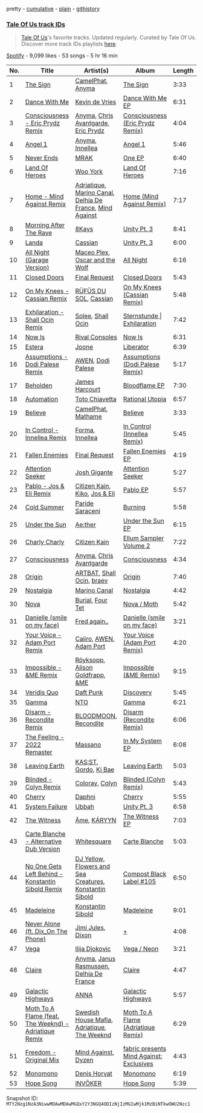 pretty - [cumulative](/playlists/cumulative/37i9dQZF1DWYSp7hjZhav2.md) - [plain](/playlists/plain/37i9dQZF1DWYSp7hjZhav2) - [githistory](https://github.githistory.xyz/mackorone/spotify-playlist-archive/blob/main/playlists/plain/37i9dQZF1DWYSp7hjZhav2)

### [Tale Of Us track IDs](https://open.spotify.com/playlist/37i9dQZF1DWYSp7hjZhav2)

> <a href="spotify:artist:1UL813H5aj3e8ekE5RqWqc">Tale Of Us</a>'s favorite tracks\. Updated regularly\. Curated by Tale Of Us\. Discover more track IDs playlists <a href="spotify:genre:track\_id">here</a>.

[Spotify](https://open.spotify.com/user/spotify) - 9,099 likes - 53 songs - 5 hr 16 min

| No. | Title | Artist(s) | Album | Length |
|---|---|---|---|---|
| 1 | [The Sign](https://open.spotify.com/track/0hjRzBuGh9qGGzcbW7xK12) | [CamelPhat](https://open.spotify.com/artist/240wlM8vDrf6S4zCyzGj2W), [Anyma](https://open.spotify.com/artist/4iBwchw0U0GZv5RfVYSMxN) | [The Sign](https://open.spotify.com/album/1ayB1Y1h0ZNW9MECEA7QSb) | 3:33 |
| 2 | [Dance With Me](https://open.spotify.com/track/7i08AhQcrdD4GLlr2Pmamg) | [Kevin de Vries](https://open.spotify.com/artist/11aPF3sc8lDWNqPVInm4Zx) | [Dance With Me EP](https://open.spotify.com/album/4s6yX6gWHCSuI9M67i3qUC) | 6:31 |
| 3 | [Consciousness \- Eric Prydz Remix](https://open.spotify.com/track/1i5XRu1L0x7gIg9UGKqizL) | [Anyma](https://open.spotify.com/artist/4iBwchw0U0GZv5RfVYSMxN), [Chris Avantgarde](https://open.spotify.com/artist/715OI7hiv58daVlEDXM47U), [Eric Prydz](https://open.spotify.com/artist/5sm0jQ1mq0dusiLtDJ2b4R) | [Consciousness \(Eric Prydz Remix\)](https://open.spotify.com/album/6U3SBZ80drKvioMtkwEaiu) | 4:04 |
| 4 | [Angel 1](https://open.spotify.com/track/32uzMvtg0JKDKZzg6KhHoZ) | [Anyma](https://open.spotify.com/artist/4iBwchw0U0GZv5RfVYSMxN), [Innellea](https://open.spotify.com/artist/71rqI5HtraA3qXBwatyG6e) | [Angel 1](https://open.spotify.com/album/0omfFup8BUBLpflIPlo4gz) | 5:46 |
| 5 | [Never Ends](https://open.spotify.com/track/7EBx3o9ENjW5ZcjuoLlXRY) | [MRAK](https://open.spotify.com/artist/4JLXtk9bdFy9xkslFY91dY) | [One EP](https://open.spotify.com/album/0MCd3eOJFu5zuaeLbEU043) | 6:40 |
| 6 | [Land Of Heroes](https://open.spotify.com/track/73ovQdEf0BZnzAzsYCSo02) | [Woo York](https://open.spotify.com/artist/3F4cmqlG4wCV3aEZlHHO8p) | [Land Of Heroes](https://open.spotify.com/album/4PEEAEwfRHYm6G623lwyhC) | 7:16 |
| 7 | [Home \- Mind Against Remix](https://open.spotify.com/track/0pyjqTGLsrg1r6m5YR4tuq) | [Adriatique](https://open.spotify.com/artist/02DWGcShQivFepRvGJ7xhB), [Marino Canal](https://open.spotify.com/artist/6qdVbTc8Uvy0VJyDZbYTd8), [Delhia De France](https://open.spotify.com/artist/7A4TdwdnxfR9auD1yAmpWD), [Mind Against](https://open.spotify.com/artist/48LWLoeY0dhwaiX1FRsn72) | [Home \(Mind Against Remix\)](https://open.spotify.com/album/0UTTvSP2puk1FP4NQzWKb3) | 7:17 |
| 8 | [Morning After The Rave](https://open.spotify.com/track/6Y2o38HZkEr1VPuMMZSziX) | [8Kays](https://open.spotify.com/artist/6VJ8RuUWKIgm5p5uEvZCfQ) | [Unity Pt\. 3](https://open.spotify.com/album/6oQPnEVls3b5rYADbS1TvE) | 8:41 |
| 9 | [Landa](https://open.spotify.com/track/4QKgq7twx3wHL3fS73WKHo) | [Cassian](https://open.spotify.com/artist/1ChtRJ3f4rbv4vtz87i6CD) | [Unity Pt\. 3](https://open.spotify.com/album/6oQPnEVls3b5rYADbS1TvE) | 6:00 |
| 10 | [All Night \(Garage Version\)](https://open.spotify.com/track/0pp5J5USoRAqy8gpkLQjPB) | [Maceo Plex](https://open.spotify.com/artist/3TXQ1ddouwQAI78hV4hXDj), [Oscar and the Wolf](https://open.spotify.com/artist/0dLWSYE7my9AbpQYNJ0ABV) | [All Night](https://open.spotify.com/album/3NxVZjPxy8UgDGC3DT541A) | 6:16 |
| 11 | [Closed Doors](https://open.spotify.com/track/0UNbGjrR3WQgekwcTagh44) | [Final Request](https://open.spotify.com/artist/3NVOeVf2oPolFbXeTjdb3x) | [Closed Doors](https://open.spotify.com/album/3pH6GlrVlPuxjs5Aulu93A) | 5:43 |
| 12 | [On My Knees \- Cassian Remix](https://open.spotify.com/track/1CSpqWhM6rbOvA268uT9jh) | [RÜFÜS DU SOL](https://open.spotify.com/artist/5Pb27ujIyYb33zBqVysBkj), [Cassian](https://open.spotify.com/artist/1ChtRJ3f4rbv4vtz87i6CD) | [On My Knees \(Cassian Remix\)](https://open.spotify.com/album/45YkAIprd06F6G1zKJiJ4B) | 5:48 |
| 13 | [Exhilaration \- Shall Ocin Remix](https://open.spotify.com/track/2Hslrcg7tm6YRP4f7ohSHG) | [Solee](https://open.spotify.com/artist/0r0m8up7CjS8TJodH2HX7C), [Shall Ocin](https://open.spotify.com/artist/6OP6u8D2Icl5qmrCbyTY7M) | [Sternstunde \| Exhilaration](https://open.spotify.com/album/0h4VYJsprkcQDvBp53bagl) | 7:42 |
| 14 | [Now Is](https://open.spotify.com/track/5sM3ZjYmxQ2haTliX3ry5M) | [Rival Consoles](https://open.spotify.com/artist/05lIUgmmsmTX2N9dCKc8rC) | [Now Is](https://open.spotify.com/album/5volqabPjMCyMnT1GZKYgz) | 6:31 |
| 15 | [Estera](https://open.spotify.com/track/0HhiJrRsrK1o11pZli16pH) | [Joone](https://open.spotify.com/artist/1cwiFXVpO0awE541K7EZEV) | [Liberator](https://open.spotify.com/album/63qZOHZGH28mY9HCYFYuks) | 6:39 |
| 16 | [Assumptions \- Dodi Palese Remix](https://open.spotify.com/track/1B6POEGfKJmLkk2IXxMzVu) | [AWEN](https://open.spotify.com/artist/5uOaNXrr4qGx9YXbo9HaUl), [Dodi Palese](https://open.spotify.com/artist/2JNZPGveOPu5gIw9o3V4pb) | [Assumptions \(Dodi Palese Remix\)](https://open.spotify.com/album/4rIc8exDsRYYdld4wfPGS2) | 5:17 |
| 17 | [Beholden](https://open.spotify.com/track/3HEDtJmlflJdMDUZx0LNtt) | [James Harcourt](https://open.spotify.com/artist/0vClj7nDFd3J6mRKNmdZ0O) | [Bloodflame EP](https://open.spotify.com/album/2sX5EyFBtC1m0t2aSQlVZQ) | 7:30 |
| 18 | [Automation](https://open.spotify.com/track/1dje8b1ADEueMZXgYKwJHn) | [Toto Chiavetta](https://open.spotify.com/artist/0DBwNrdGSluzJl24pHRiOk) | [Rational Utopia](https://open.spotify.com/album/0FFLuWqNeJc2HxROaNDH99) | 6:57 |
| 19 | [Believe](https://open.spotify.com/track/1Q67GzAimjd3OLMJJOTy9H) | [CamelPhat](https://open.spotify.com/artist/240wlM8vDrf6S4zCyzGj2W), [Mathame](https://open.spotify.com/artist/6QSwQEz8CDMg8Rqk8dEkxS) | [Believe](https://open.spotify.com/album/501szlgNOu6d1wltnKyHKw) | 3:33 |
| 20 | [In Control \- Innellea Remix](https://open.spotify.com/track/35fdRgZrz5ujDGBaqhoPE8) | [Forma](https://open.spotify.com/artist/1lmP325N7mFdhDOl7tMfpL), [Innellea](https://open.spotify.com/artist/71rqI5HtraA3qXBwatyG6e) | [In Control \(Innellea Remix\)](https://open.spotify.com/album/2ldvU2vukDp8TyH9qDie2G) | 5:45 |
| 21 | [Fallen Enemies](https://open.spotify.com/track/4ieme0tVy0O5DwxXXdlSe2) | [Final Request](https://open.spotify.com/artist/3NVOeVf2oPolFbXeTjdb3x) | [Fallen Enemies EP](https://open.spotify.com/album/6mk2kvdQsCP3gD45IqZBkK) | 4:19 |
| 22 | [Attention Seeker](https://open.spotify.com/track/0ikVe3oMaQ4jC5mVVf0zt7) | [Josh Gigante](https://open.spotify.com/artist/7dcUWT1KmxjXieEnzFSjeH) | [Attention Seeker](https://open.spotify.com/album/2J0DRM0gr0OFmeOJB064Ym) | 5:27 |
| 23 | [Pablo \- Jos & Eli Remix](https://open.spotify.com/track/1vmU5mjHUKZ4FHi7sawBdA) | [Citizen Kain](https://open.spotify.com/artist/4WRWFxbK0DKYIpHcScsnAE), [Kiko](https://open.spotify.com/artist/4vQwRCAEjGlq5szn3MyG2N), [Jos & Eli](https://open.spotify.com/artist/3nOp9kU7OluZlOGCdqWqS3) | [Pablo EP](https://open.spotify.com/album/3BKNZlWW0NmiyPX4MkQuDp) | 5:57 |
| 24 | [Cold Summer](https://open.spotify.com/track/3xw4y324PlGHGGNVwKmJXZ) | [Paride Saraceni](https://open.spotify.com/artist/4QoLfjVJzb5qdQaXQFxlri) | [Burning](https://open.spotify.com/album/5GV9uzUxVHYMuTT02ZX2s8) | 5:58 |
| 25 | [Under the Sun](https://open.spotify.com/track/32v7oXsd2S8XcZoPGO488S) | [Ae:ther](https://open.spotify.com/artist/2Va4TMOAXwdFAcakAUNSsV) | [Under the Sun EP](https://open.spotify.com/album/18UianFgcKByeelb2c1lWN) | 6:15 |
| 26 | [Charly Charly](https://open.spotify.com/track/4t8qKTT7CW4DguACF8x6YW) | [Citizen Kain](https://open.spotify.com/artist/4WRWFxbK0DKYIpHcScsnAE) | [Ellum Sampler Volume 2](https://open.spotify.com/album/2OmhjTixPTCtdlVMCuQB2c) | 7:22 |
| 27 | [Consciousness](https://open.spotify.com/track/1DOuZaf52j4O1zlyQpxSQx) | [Anyma](https://open.spotify.com/artist/4iBwchw0U0GZv5RfVYSMxN), [Chris Avantgarde](https://open.spotify.com/artist/715OI7hiv58daVlEDXM47U) | [Consciousness](https://open.spotify.com/album/3PXBTfh5elG5YjbNM3QWAP) | 4:34 |
| 28 | [Origin](https://open.spotify.com/track/5MmDAFQa8SP9bA5J3f5vYc) | [ARTBAT](https://open.spotify.com/artist/3BkRu2TGd2I1uBxZKddfg1), [Shall Ocin](https://open.spotify.com/artist/6OP6u8D2Icl5qmrCbyTY7M), [braev](https://open.spotify.com/artist/7mGCESDlw5ChfZQTQ3eUIS) | [Origin](https://open.spotify.com/album/5Z6mUYSbLGMoRyLq8JAuj1) | 7:40 |
| 29 | [Nostalgia](https://open.spotify.com/track/2LoMz4ATefJEQjtS03wDHu) | [Marino Canal](https://open.spotify.com/artist/6qdVbTc8Uvy0VJyDZbYTd8) | [Nostalgia](https://open.spotify.com/album/7DS09pXwf2q17wOBN7cJ8z) | 4:42 |
| 30 | [Nova](https://open.spotify.com/track/7dYjEwbLJ1B5reoz3lWra0) | [Burial](https://open.spotify.com/artist/0uCCBpmg6MrPb1KY2msceF), [Four Tet](https://open.spotify.com/artist/7Eu1txygG6nJttLHbZdQOh) | [Nova / Moth](https://open.spotify.com/album/17nT2QOQmMPEETOsNDK1Bp) | 5:42 |
| 31 | [Danielle \(smile on my face\)](https://open.spotify.com/track/2sLVs5iX0osogh4jcsAJkv) | [Fred again..](https://open.spotify.com/artist/4oLeXFyACqeem2VImYeBFe) | [Danielle \(smile on my face\)](https://open.spotify.com/album/7xni0tZQ8q2rTHkIeBYr1Y) | 3:21 |
| 32 | [Your Voice \- Adam Port Remix](https://open.spotify.com/track/1Rv6Lfdcny3Avjmpm4W4YM) | [Caiiro](https://open.spotify.com/artist/0fs9otT9TtwXUOcFXZomZY), [AWEN](https://open.spotify.com/artist/5uOaNXrr4qGx9YXbo9HaUl), [Adam Port](https://open.spotify.com/artist/2loEsOijJ6XiGzWYFXMIRk) | [Your Voice \(Adam Port Remix\)](https://open.spotify.com/album/7i97hHLFqXAVFIIsUGw2Da) | 4:20 |
| 33 | [Impossible \- &ME Remix](https://open.spotify.com/track/0TVcPTk3MMkT6WqkuatPSr) | [Röyksopp](https://open.spotify.com/artist/5nPOO9iTcrs9k6yFffPxjH), [Alison Goldfrapp](https://open.spotify.com/artist/72f5AR6hMeL3BwtcO7HqhS), [&ME](https://open.spotify.com/artist/5mIowAJMp7RKNheelruV5z) | [Impossible \(&ME Remix\)](https://open.spotify.com/album/4HmgIUcdgMfWDJYQdxhy6o) | 9:15 |
| 34 | [Veridis Quo](https://open.spotify.com/track/2LD2gT7gwAurzdQDQtILds) | [Daft Punk](https://open.spotify.com/artist/4tZwfgrHOc3mvqYlEYSvVi) | [Discovery](https://open.spotify.com/album/2noRn2Aes5aoNVsU6iWThc) | 5:45 |
| 35 | [Gamma](https://open.spotify.com/track/0oIbkBXuNKpRGrePp7cAeo) | [NTO](https://open.spotify.com/artist/7ry8L53T4oJtSIogGYuioq) | [Gamma](https://open.spotify.com/album/3Drkk9lFZi6LdgXG32kW9C) | 6:21 |
| 36 | [Disarm \- Recondite Remix](https://open.spotify.com/track/6n7hJ3lXbbtd4yMcGRAoDo) | [BLOODMOON](https://open.spotify.com/artist/66xFQYYcUE4edhHH9VpU3i), [Recondite](https://open.spotify.com/artist/1doQgXssRfKnLx70adszbK) | [Disarm \(Recondite Remix\)](https://open.spotify.com/album/65YISo8tvlUFxsym1ocwY4) | 6:06 |
| 37 | [The Feeling \- 2022 Remaster](https://open.spotify.com/track/4ZhVRSxT1JP0SWp4VF0EL9) | [Massano](https://open.spotify.com/artist/6htWLP8aiuf19FYMA4VQAZ) | [In My System EP](https://open.spotify.com/album/1ameR5VQ6NncBeudL8K78R) | 6:08 |
| 38 | [Leaving Earth](https://open.spotify.com/track/6koq1DWY1e6JVFy7wQgYCo) | [KAS:ST](https://open.spotify.com/artist/7orlzf5LTqSnCzURkZFebN), [Gordo](https://open.spotify.com/artist/4Ge9GwmWnOQsohwPTrXyHc), [Ki Bae](https://open.spotify.com/artist/1t636zbkoWqKePDarVVk21) | [Leaving Earth](https://open.spotify.com/album/751Dn5vH2f5uLyjUB5cYje) | 5:03 |
| 39 | [Blinded \- Colyn Remix](https://open.spotify.com/track/2B0Mt9mDdiL7F267kY7PCS) | [Coloray](https://open.spotify.com/artist/6a3p6ZKDkTzrVbloxkD73E), [Colyn](https://open.spotify.com/artist/5vr1GvUstxr6nwxniKqLOh) | [Blinded \(Colyn Remix\)](https://open.spotify.com/album/2ohmjRcbnmP2cmCAyXTb72) | 5:43 |
| 40 | [Cherry](https://open.spotify.com/track/1N1hwBXdWX6iHkcrNHpKar) | [Daphni](https://open.spotify.com/artist/4nhvb6x9ZhPiYCzrHDNia9) | [Cherry](https://open.spotify.com/album/4uc3EuJ7ElNGMO4LtRTWwb) | 5:55 |
| 41 | [System Failure](https://open.spotify.com/track/4wqODsXdZXMykBJ8xLfZO4) | [Ubbah](https://open.spotify.com/artist/0gSdePQqsO1geT47TcEMal) | [Unity Pt\. 3](https://open.spotify.com/album/6oQPnEVls3b5rYADbS1TvE) | 6:58 |
| 42 | [The Witness](https://open.spotify.com/track/6eSP8lYRRCx7IgxdwDCEd6) | [Âme](https://open.spotify.com/artist/5muFO8VqYRCRW13EkvX564), [KÁRYYN](https://open.spotify.com/artist/4DLYIUgjZAea6vgzGwJUTI) | [The Witness EP](https://open.spotify.com/album/5rCCueOoszcB562Okhz13f) | 7:03 |
| 43 | [Carte Blanche \- Alternative Dub Version](https://open.spotify.com/track/47EQgnnkKHkLh6igAw5bmD) | [Whitesquare](https://open.spotify.com/artist/3bMbfexE8OmHIPigyIpROI) | [Carte Blanche](https://open.spotify.com/album/2OC1mqKWM8vMUAe8rZpQCU) | 5:03 |
| 44 | [No One Gets Left Behind \- Konstantin Sibold Remix](https://open.spotify.com/track/4XyU0ejVdU766tdJ0EnIiP) | [DJ Yellow](https://open.spotify.com/artist/65d01n0bjvSlBMQTIAurTU), [Flowers and Sea Creatures](https://open.spotify.com/artist/5FShZPKtOs19K5qcZHkw3Q), [Konstantin Sibold](https://open.spotify.com/artist/5Ls75umF4lBOQVp3pJAlbW) | [Compost Black Label \#105](https://open.spotify.com/album/4YXE4PXOFSYjIFrsNIKLfX) | 6:50 |
| 45 | [Madeleine](https://open.spotify.com/track/53ibRjjP5fWlD4yPp1OmKm) | [Konstantin Sibold](https://open.spotify.com/artist/5Ls75umF4lBOQVp3pJAlbW) | [Madeleine](https://open.spotify.com/album/3ONjtYzmF10Upmn4RshaG3) | 9:01 |
| 46 | [Never Alone \(ft\. Dix\_On The Phone\)](https://open.spotify.com/track/3nvbuSK7WPDwpyXNAv5sYO) | [Jimi Jules](https://open.spotify.com/artist/6RsLLSkSTcL4YrvgRcBTQd), [Dixon](https://open.spotify.com/artist/3wc57nV2fGEoM8x4xPK1O9) | [+](https://open.spotify.com/album/611LjdYsQvGXLI0pCOrmZk) | 4:08 |
| 47 | [Vega](https://open.spotify.com/track/7cEbICGWeFyBTmijsRtbjr) | [Ilija Djokovic](https://open.spotify.com/artist/58fmi15nN6S2nqZLRRtdtc) | [Vega / Neon](https://open.spotify.com/album/4D1WC7jQ5m0per5yzOHzSO) | 3:21 |
| 48 | [Claire](https://open.spotify.com/track/54CipIOeFb1lZYFhHi26lo) | [Anyma](https://open.spotify.com/artist/4iBwchw0U0GZv5RfVYSMxN), [Janus Rasmussen](https://open.spotify.com/artist/0F2fFVawIwHt6W9az6SPaA), [Delhia De France](https://open.spotify.com/artist/7A4TdwdnxfR9auD1yAmpWD) | [Claire](https://open.spotify.com/album/7cCOKtUAAyXgCa8oIdqU34) | 4:47 |
| 49 | [Galactic Highways](https://open.spotify.com/track/6dEgGWYfEhcoHhR5zfeNN3) | [ANNA](https://open.spotify.com/artist/3wkaDi2HJV3eCaBJ4iH6om) | [Galactic Highways](https://open.spotify.com/album/3IlDESZPdk0kEjBM72O90E) | 5:57 |
| 50 | [Moth To A Flame \(feat\. The Weeknd\) \- Adriatique Remix](https://open.spotify.com/track/1G3kwVs3JHqN5UPiFXcAID) | [Swedish House Mafia](https://open.spotify.com/artist/1h6Cn3P4NGzXbaXidqURXs), [Adriatique](https://open.spotify.com/artist/02DWGcShQivFepRvGJ7xhB), [The Weeknd](https://open.spotify.com/artist/1Xyo4u8uXC1ZmMpatF05PJ) | [Moth To A Flame \(Adriatique Remix\)](https://open.spotify.com/album/0lyIECV269U9MTTCc3gOkC) | 6:29 |
| 51 | [Freedom \- Original Mix](https://open.spotify.com/track/55PaZ1kAp9GbEq4EKvnkjy) | [Mind Against](https://open.spotify.com/artist/48LWLoeY0dhwaiX1FRsn72), [Dyzen](https://open.spotify.com/artist/4iBwpHcklqLJMHgrTEHEYl) | [fabric presents Mind Against: Exclusives](https://open.spotify.com/album/0ATO1xXlH9Y6g6TyqA46ZS) | 4:43 |
| 52 | [Monomono](https://open.spotify.com/track/2eS5Q1hbmRM3cNOSplrQuY) | [Denis Horvat](https://open.spotify.com/artist/5eJJoSS6weFQeI9AtNFLee) | [Monomono](https://open.spotify.com/album/7sYaH5Eu79f8NRR8ikBtYZ) | 6:19 |
| 53 | [Hope Song](https://open.spotify.com/track/15LuFB9WFKnpq9EebeKZIn) | [INVŌKER](https://open.spotify.com/artist/2TV6OGSsDnoV2EpybXrNZ1) | [Hope Song](https://open.spotify.com/album/3RgNnPGMNQLis1bbHBcDXw) | 5:39 |

Snapshot ID: `MTY2Nzg1NzA3NiwwMDAwMDAwMGQxY2Y3NGQ4ODIzNjIzMGIwMjk1MzBiNTkwOWU2Nzc1`

